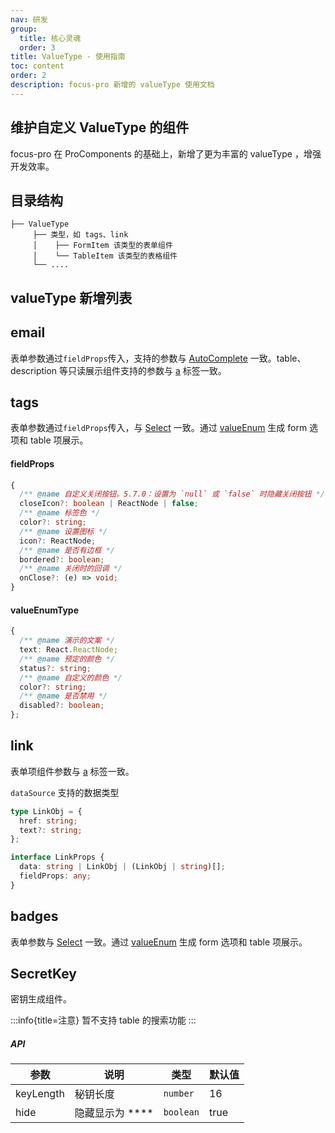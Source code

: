 ```yaml
---
nav: 研发
group:
  title: 核心灵魂
  order: 3
title: ValueType - 使用指南
toc: content
order: 2
description: focus-pro 新增的 valueType 使用文档
---
```


## 维护自定义 ValueType 的组件

focus-pro 在 ProComponents 的基础上，新增了更为丰富的 valueType ，增强开发效率。

## 目录结构

```
├── ValueType
     ├── 类型，如 tags、link
     │    ├── FormItem 该类型的表单组件
     │    └── TableItem 该类型的表格组件
     └── ....
```

## valueType 新增列表

## email

表单参数通过`fieldProps`传入，支持的参数与 [AutoComplete](https://ant.design/components/auto-complete-cn/) 一致。table、description 等只读展示组件支持的参数与 [a](https://www.runoob.com/tags/tag-a.html) 标签一致。

<code src='@/ValueType/demos/email/EmailTable.tsx'></code>

## tags

表单参数通过`fieldProps`传入，与 [Select](https://ant.design/components/select-cn/) 一致。通过 [valueEnum](http://usc-pro.in.zhihu.com/components/value-type#typescript-%E5%AE%9A%E4%B9%89-1) 生成 form 选项和 table 项展示。

<code src='@/ValueType/demos/tags/TagsTable.tsx'></code>

#### fieldProps

```ts
{
  /** @name 自定义关闭按钮。5.7.0：设置为 `null` 或 `false` 时隐藏关闭按钮 */
  closeIcon?: boolean | ReactNode | false;
  /** @name 标签色 */
  color?: string;
  /** @name 设置图标 */
  icon?: ReactNode;
  /** @name 是否有边框 */
  bordered?: boolean;
  /** @name 关闭时的回调 */
  onClose?: (e) => void;
}
```

#### valueEnumType

```ts
{
  /** @name 演示的文案 */
  text: React.ReactNode;
  /** @name 预定的颜色 */
  status?: string;
  /** @name 自定义的颜色 */
  color?: string;
  /** @name 是否禁用 */
  disabled?: boolean;
};
```

## link

表单项组件参数与 [a](https://www.runoob.com/tags/tag-a.html) 标签一致。

`dataSource` 支持的数据类型

```ts
type LinkObj = {
  href: string;
  text?: string;
};

interface LinkProps {
  data: string | LinkObj | (LinkObj | string)[];
  fieldProps: any;
}
```

<code src='@/ValueType/demos/link/LinkDescription.tsx'></code>

## badges

表单参数与 [Select](https://ant.design/components/select-cn/) 一致。通过 [valueEnum](http://usc-pro.in.zhihu.com/components/value-type#typescript-%E5%AE%9A%E4%B9%89-1) 生成 form 选项和 table 项展示。

<code src='@/ValueType/demos/badges/BadgeTable.tsx'></code>

## SecretKey

密钥生成组件。

:::info{title=注意}
暂不支持 table 的搜索功能
:::

##### API

| 参数      | 说明                | 类型      | 默认值 |
| --------- | ------------------- | --------- | ------ |
| keyLength | 秘钥长度            | `number`  | 16     |
| hide      | 隐藏显示为 \*\*\*\* | `boolean` | true   |

<code src='@/ValueType/demos/secretKey/SecretKeyForm'></code>
